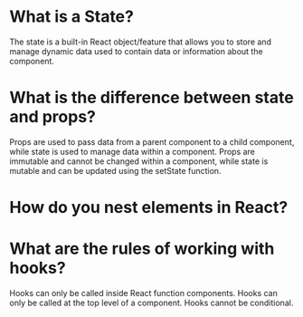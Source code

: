 # What is a State?
The state is a built-in React object/feature that allows you to store and manage dynamic data used to contain data or information about the component.

# What is the difference between state and props?
Props are used to pass data from a parent component to a child component, while state is used to manage data within a component. 
Props are immutable and cannot be changed within a component, while state is mutable and can be updated using the setState function.

# How do you nest elements in React?

# What are the rules of working with hooks?
Hooks can only be called inside React function components.
Hooks can only be called at the top level of a component.
Hooks cannot be conditional.